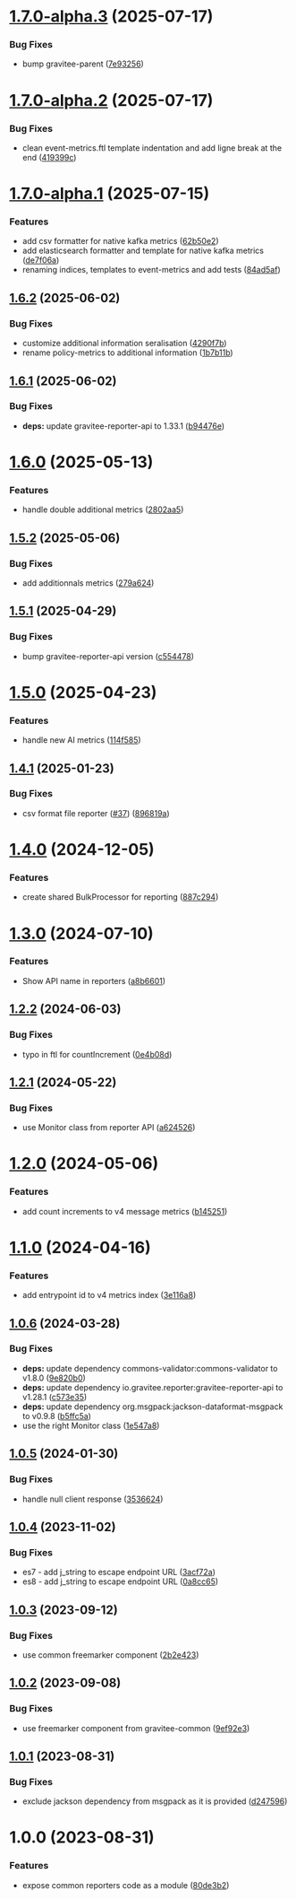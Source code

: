 # [1.7.0-alpha.3](https://github.com/gravitee-io/gravitee-reporter-common/compare/1.7.0-alpha.2...1.7.0-alpha.3) (2025-07-17)


### Bug Fixes

* bump gravitee-parent ([7e93256](https://github.com/gravitee-io/gravitee-reporter-common/commit/7e93256eb819b3b17775acd069e9bb68a5cdd2c8))

# [1.7.0-alpha.2](https://github.com/gravitee-io/gravitee-reporter-common/compare/1.7.0-alpha.1...1.7.0-alpha.2) (2025-07-17)


### Bug Fixes

* clean event-metrics.ftl template indentation and add ligne break at the end ([419399c](https://github.com/gravitee-io/gravitee-reporter-common/commit/419399c559143d88a573b1a3242137c0a87fce0d))

# [1.7.0-alpha.1](https://github.com/gravitee-io/gravitee-reporter-common/compare/1.6.2...1.7.0-alpha.1) (2025-07-15)


### Features

* add csv formatter for native kafka metrics ([62b50e2](https://github.com/gravitee-io/gravitee-reporter-common/commit/62b50e2f1f8a4778efc6d13c537ec985af0b4020))
* add elasticsearch formatter and template for native kafka metrics ([de7f06a](https://github.com/gravitee-io/gravitee-reporter-common/commit/de7f06a4ecfd3f66f0dde2977d8921cfa6eb8f78))
* renaming indices, templates to event-metrics and add tests ([84ad5af](https://github.com/gravitee-io/gravitee-reporter-common/commit/84ad5af33f39a31574345861f69b4ae5af6cbf59))

## [1.6.2](https://github.com/gravitee-io/gravitee-reporter-common/compare/1.6.1...1.6.2) (2025-06-02)


### Bug Fixes

* customize additional information seralisation ([4290f7b](https://github.com/gravitee-io/gravitee-reporter-common/commit/4290f7b2085caef52fcadbc90a2998092e7cfe4c))
* rename policy-metrics to additional information ([1b7b11b](https://github.com/gravitee-io/gravitee-reporter-common/commit/1b7b11bbe397eb7f8c4e645644a5657db26ebdb6))

## [1.6.1](https://github.com/gravitee-io/gravitee-reporter-common/compare/1.6.0...1.6.1) (2025-06-02)


### Bug Fixes

* **deps:** update gravitee-reporter-api to 1.33.1 ([b94476e](https://github.com/gravitee-io/gravitee-reporter-common/commit/b94476e7db86dedb0d8d36c511e9bd44367960ee))

# [1.6.0](https://github.com/gravitee-io/gravitee-reporter-common/compare/1.5.2...1.6.0) (2025-05-13)


### Features

* handle double additional metrics ([2802aa5](https://github.com/gravitee-io/gravitee-reporter-common/commit/2802aa5579f944205371f0d4f95e7f4e5b8a5412))

## [1.5.2](https://github.com/gravitee-io/gravitee-reporter-common/compare/1.5.1...1.5.2) (2025-05-06)


### Bug Fixes

* add additionnals metrics ([279a624](https://github.com/gravitee-io/gravitee-reporter-common/commit/279a624b5c58ce246ecb1246ba6dc31065a906a9))

## [1.5.1](https://github.com/gravitee-io/gravitee-reporter-common/compare/1.5.0...1.5.1) (2025-04-29)


### Bug Fixes

* bump gravitee-reporter-api version ([c554478](https://github.com/gravitee-io/gravitee-reporter-common/commit/c554478245e9202acadf71d7896b735cf6156bc2))

# [1.5.0](https://github.com/gravitee-io/gravitee-reporter-common/compare/1.4.1...1.5.0) (2025-04-23)


### Features

* handle new AI metrics ([114f585](https://github.com/gravitee-io/gravitee-reporter-common/commit/114f58504025f192397b14027b25fd9b2d67dab6))

## [1.4.1](https://github.com/gravitee-io/gravitee-reporter-common/compare/1.4.0...1.4.1) (2025-01-23)


### Bug Fixes

* csv format file reporter ([#37](https://github.com/gravitee-io/gravitee-reporter-common/issues/37)) ([896819a](https://github.com/gravitee-io/gravitee-reporter-common/commit/896819a4393aece338089d017306d886e703b769))

# [1.4.0](https://github.com/gravitee-io/gravitee-reporter-common/compare/1.3.0...1.4.0) (2024-12-05)


### Features

* create shared BulkProcessor for reporting ([887c294](https://github.com/gravitee-io/gravitee-reporter-common/commit/887c2943ca585c780f5888b4013788150bc0eb76))

# [1.3.0](https://github.com/gravitee-io/gravitee-reporter-common/compare/1.2.2...1.3.0) (2024-07-10)


### Features

* Show API name in reporters ([a8b6601](https://github.com/gravitee-io/gravitee-reporter-common/commit/a8b66011d7b9dba6ed2a1d10a950da8509bce60b))

## [1.2.2](https://github.com/gravitee-io/gravitee-reporter-common/compare/1.2.1...1.2.2) (2024-06-03)


### Bug Fixes

* typo in ftl for countIncrement ([0e4b08d](https://github.com/gravitee-io/gravitee-reporter-common/commit/0e4b08d27782044e0fa9aa9b7d41e94ad3945229))

## [1.2.1](https://github.com/gravitee-io/gravitee-reporter-common/compare/1.2.0...1.2.1) (2024-05-22)


### Bug Fixes

* use Monitor class from reporter API ([a624526](https://github.com/gravitee-io/gravitee-reporter-common/commit/a624526ed94b142dcdf8dfd36c874a52aef2c40d))

# [1.2.0](https://github.com/gravitee-io/gravitee-reporter-common/compare/1.1.0...1.2.0) (2024-05-06)


### Features

* add count increments to v4 message metrics ([b145251](https://github.com/gravitee-io/gravitee-reporter-common/commit/b145251f9f038613c16c028cb7406e740c6cf274))

# [1.1.0](https://github.com/gravitee-io/gravitee-reporter-common/compare/1.0.6...1.1.0) (2024-04-16)


### Features

* add entrypoint id to v4 metrics index ([3e116a8](https://github.com/gravitee-io/gravitee-reporter-common/commit/3e116a82c1963800d3a01b490d939a1bd77a5d78))

## [1.0.6](https://github.com/gravitee-io/gravitee-reporter-common/compare/1.0.5...1.0.6) (2024-03-28)


### Bug Fixes

* **deps:** update dependency commons-validator:commons-validator to v1.8.0 ([9e820b0](https://github.com/gravitee-io/gravitee-reporter-common/commit/9e820b023733736a748df2fea8fe86ca42ab85c4))
* **deps:** update dependency io.gravitee.reporter:gravitee-reporter-api to v1.28.1 ([c573e35](https://github.com/gravitee-io/gravitee-reporter-common/commit/c573e35d6de736c0db9f950d676158e454fb7df5))
* **deps:** update dependency org.msgpack:jackson-dataformat-msgpack to v0.9.8 ([b5ffc5a](https://github.com/gravitee-io/gravitee-reporter-common/commit/b5ffc5af7448b1a0f8471a0aedeb1bf338d23613))
* use the right Monitor class ([1e547a8](https://github.com/gravitee-io/gravitee-reporter-common/commit/1e547a86c699871c07f39d8b3598625a9ffdb398))

## [1.0.5](https://github.com/gravitee-io/gravitee-reporter-common/compare/1.0.4...1.0.5) (2024-01-30)


### Bug Fixes

* handle null client response ([3536624](https://github.com/gravitee-io/gravitee-reporter-common/commit/3536624c672e5443d82ef430e055f04f3d37ed4b))

## [1.0.4](https://github.com/gravitee-io/gravitee-reporter-common/compare/1.0.3...1.0.4) (2023-11-02)


### Bug Fixes

* es7 - add j_string to escape endpoint URL ([3acf72a](https://github.com/gravitee-io/gravitee-reporter-common/commit/3acf72a28ac2d93502e52deb8e4c48657e4bcb22))
* es8 - add j_string to escape endpoint URL ([0a8cc65](https://github.com/gravitee-io/gravitee-reporter-common/commit/0a8cc65f238b2bcdd665de6a755088800bb93ad2))

## [1.0.3](https://github.com/gravitee-io/gravitee-reporter-common/compare/1.0.2...1.0.3) (2023-09-12)


### Bug Fixes

* use common freemarker component ([2b2e423](https://github.com/gravitee-io/gravitee-reporter-common/commit/2b2e423cf37108058c025d3496a892353932485f))

## [1.0.2](https://github.com/gravitee-io/gravitee-reporter-common/compare/1.0.1...1.0.2) (2023-09-08)


### Bug Fixes

* use freemarker component from gravitee-common ([9ef92e3](https://github.com/gravitee-io/gravitee-reporter-common/commit/9ef92e3b5ed6ae09b45d9d925b557e21230e2ac2))

## [1.0.1](https://github.com/gravitee-io/gravitee-reporter-common/compare/1.0.0...1.0.1) (2023-08-31)


### Bug Fixes

* exclude jackson dependency from msgpack as it is provided ([d247596](https://github.com/gravitee-io/gravitee-reporter-common/commit/d24759689295623348289638fd97e1c69ae07a37))

# 1.0.0 (2023-08-31)


### Features

* expose common reporters code as a module ([80de3b2](https://github.com/gravitee-io/gravitee-reporter-common/commit/80de3b2f59229ed406c2c8d26871567fd114d0fc))
